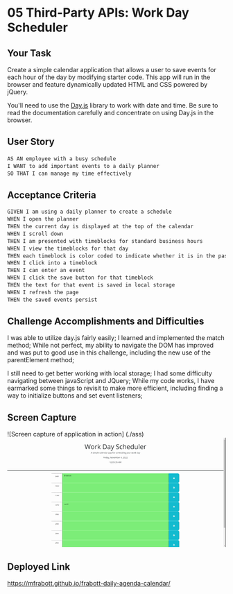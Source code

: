 # 05 Third-Party APIs: Work Day Scheduler

## Your Task

Create a simple calendar application that allows a user to save events for each hour of the day by modifying starter code. This app will run in the browser and feature dynamically updated HTML and CSS powered by jQuery.

You'll need to use the [Day.js](https://day.js.org/en/) library to work with date and time. Be sure to read the documentation carefully and concentrate on using Day.js in the browser.

## User Story

```md
AS AN employee with a busy schedule
I WANT to add important events to a daily planner
SO THAT I can manage my time effectively
```

## Acceptance Criteria

```md
GIVEN I am using a daily planner to create a schedule
WHEN I open the planner
THEN the current day is displayed at the top of the calendar
WHEN I scroll down
THEN I am presented with timeblocks for standard business hours
WHEN I view the timeblocks for that day
THEN each timeblock is color coded to indicate whether it is in the past, present, or future
WHEN I click into a timeblock
THEN I can enter an event
WHEN I click the save button for that timeblock
THEN the text for that event is saved in local storage
WHEN I refresh the page
THEN the saved events persist
```

## Challenge Accomplishments and Difficulties

I was able to utilize day.js fairly easily;
I learned and implemented the match method;
While not perfect, my ability to navigate the DOM has improved and was put to good use in this challenge, including the new use of the parentElement method;


I still need to get better working with local storage;
I had some difficulty navigating between javaScript and JQuery;
While my code works, I have earmarked some things to revisit to make more efficient, including finding a way to initialize buttons and set event listeners; 


## Screen Capture

![Screen capture of application in action] (./ass)
![Deployed Code Quiz screen record](./assets/images/Work%20Day%20Scheduler.gif)

## Deployed Link

https://mfrabott.github.io/frabott-daily-agenda-calendar/

